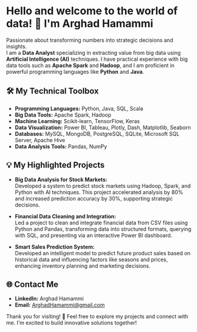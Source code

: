 # Hello and welcome to the world of data! 👋 I'm Arghad Hamammi

Passionate about transforming numbers into strategic decisions and insights.  
I am a **Data Analyst** specializing in extracting value from big data using **Artificial Intelligence (AI)** techniques. I have practical experience with big data tools such as **Apache Spark** and **Hadoop**, and I am proficient in powerful programming languages like **Python** and **Java**.

## 🛠️ My Technical Toolbox
- **Programming Languages:** Python, Java, SQL, Scala  
- **Big Data Tools:** Apache Spark, Hadoop  
- **Machine Learning:** Scikit-learn, TensorFlow, Keras  
- **Data Visualization:** Power BI, Tableau, Plotly, Dash, Matplotlib, Seaborn  
- **Databases:** MySQL, MongoDB, PostgreSQL, SQLite, Microsoft SQL Server, Apache Hive  
- **Data Analysis Tools:** Pandas, NumPy  

## 💡 My Highlighted Projects
- **Big Data Analysis for Stock Markets:**  
  Developed a system to predict stock markets using Hadoop, Spark, and Python with AI techniques. This project accelerated analysis by 80% and increased prediction accuracy by 30%, supporting strategic decisions.

- **Financial Data Cleaning and Integration:**  
  Led a project to clean and integrate financial data from CSV files using Python and Pandas, transforming data into structured formats, querying with SQL, and presenting via an interactive Power BI dashboard.

- **Smart Sales Prediction System:**  
  Developed an intelligent model to predict future product sales based on historical data and influencing factors like seasons and prices, enhancing inventory planning and marketing decisions.

## 🌐 Contact Me
- **LinkedIn:** Arghad Hamammi  
- **Email:** [ArghadHamammi@gmail.com](mailto:ArghadHamammi@gmail.com)  

Thank you for visiting! 🎉 Feel free to explore my projects and connect with me. I'm excited to build innovative solutions together!
